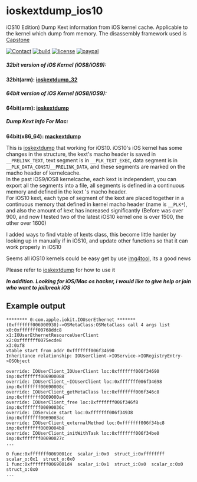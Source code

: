 # ioskextdump_ios10

iOS10 Edition) Dump Kext information from iOS kernel cache. Applicable to the kernel which dump from memory. The disassembly framework used is [Capstone](http://www.capstone-engine.org/)

[![Contact](https://img.shields.io/badge/contact-@cocoahuke-fbb52b.svg?style=flat)](https://twitter.com/cocoahuke) [![build](https://travis-ci.org/cocoahuke/ioskextdump_ios10.svg?branch=master)](https://travis-ci.org/cocoahuke/ioskextdump_ios10) [![license](https://img.shields.io/badge/license-MIT-blue.svg)](https://github.com/cocoahuke/ioskextdump_ios10/blob/master/LICENSE) [![paypal](https://img.shields.io/badge/Donate-PayPal-039ce0.svg)](https://www.paypal.com/cgi-bin/webscr?cmd=_s-xclick&hosted_button_id=EQDXSYW8Z23UY)

##### 32bit version of iOS Kernel (iOS8/iOS9):
**32bit(arm):  [ioskextdump_32](https://github.com/cocoahuke/ioskextdump_32)**
##### 64bit version of iOS Kernel (iOS8/iOS9):
**64bit(arm):  [ioskextdump](https://github.com/cocoahuke/ioskextdump)**
##### Dump Kext info For Mac:
**64bit(x86_64):  [mackextdump](https://github.com/cocoahuke/mackextdump)**

This is [ioskextdump](https://github.com/cocoahuke/ioskextdump) that working for iOS10. iOS10's iOS kernel has some changes in the structure, the kext's macho header is saved in `__PRELINK_TEXT`, text segment is in `__PLK_TEXT_EXEC`, data segment is in `__PLK_DATA_CONST`/`__PRELINK_DATA`, and these segments are marked on the macho header of kernelcache.  
In the past iOS9/iOS8 kernelcache, each kext is independent, you can export all the segments into a file, all segments is defined in a continuous memory and defined in the kext 's macho header.  
For iOS10 kext, each type of segment of the kext are placed together in a continuous memory that defined in kernel macho header (name is `__PLK*`), and also the amount of kext has increased significantly (Before was over 900, and now I tested two of the latest iOS10 kernel one is over 1500, the other over 1600)

I added ways to find vtable of kexts class, this become little harder by looking up in manually if in iOS10, and update other functions so that it can work properly in iOS10

Seems all iOS10 kernels could be easy get by use [img4tool](https://github.com/xerub/img4tool), its a good news

Please refer to [ioskextdump](https://github.com/cocoahuke/ioskextdump) for how to use it

___In addition. Looking for iOS/Mac os hacker, i would like to give help or join who want to jailbreak iOS___

##  Example output
```
******** 0:com.apple.iokit.IOUserEthernet *******
(0xfffffff006900930)->OSMetaClass:OSMetaClass call 4 args list
x0:0xfffffff00768ddc8
x1:IOUserEthernetResourceUserClient
x2:0xfffffff0075ecde8
x3:0xf8
vtable start from addr 0xfffffff006f34690
Inheritance relationship: IOUserClient->IOService->IORegistryEntry->OSObject

override: IOUserClient_IOUserClient loc:0xfffffff006f34690 imp:0xfffffff006900088
override: IOUserClient_~IOUserClient loc:0xfffffff006f34698 imp:0xfffffff00690008c
override: IOUserClient_getMetaClass loc:0xfffffff006f346c8 imp:0xfffffff0069000a4
override: IOUserClient_free loc:0xfffffff006f346f8 imp:0xfffffff00690036c
override: IOService_start loc:0xfffffff006f34938 imp:0xfffffff0069003ac
override: IOUserClient_externalMethod loc:0xfffffff006f34bc8 imp:0xfffffff0069004b8
override: IOUserClient_initWithTask loc:0xfffffff006f34be0 imp:0xfffffff00690027c
...

0 func:0xfffffff0069001cc  scalar_i:0x0  struct_i:0xffffffff  scalar_o:0x1  struct_o:0x0
1 func:0xfffffff0069001d4  scalar_i:0x1  struct_i:0x0  scalar_o:0x0  struct_o:0x0
...
```
